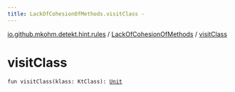 ```yaml
---
title: LackOfCohesionOfMethods.visitClass - 
---
```


[io.github.mkohm.detekt.hint.rules](../index.html) / [LackOfCohesionOfMethods](index.html) / [visitClass](./visit-class.html)

# visitClass

`fun visitClass(klass: KtClass): `[`Unit`](https://kotlinlang.org/api/latest/jvm/stdlib/kotlin/-unit/index.html)